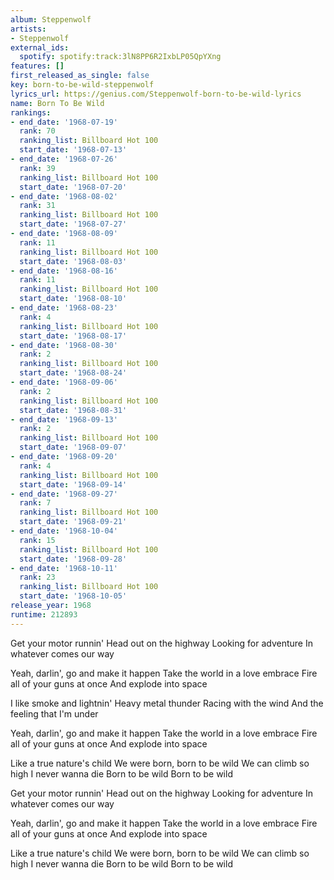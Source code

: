 ```yaml
---
album: Steppenwolf
artists:
- Steppenwolf
external_ids:
  spotify: spotify:track:3lN8PP6R2IxbLP05QpYXng
features: []
first_released_as_single: false
key: born-to-be-wild-steppenwolf
lyrics_url: https://genius.com/Steppenwolf-born-to-be-wild-lyrics
name: Born To Be Wild
rankings:
- end_date: '1968-07-19'
  rank: 70
  ranking_list: Billboard Hot 100
  start_date: '1968-07-13'
- end_date: '1968-07-26'
  rank: 39
  ranking_list: Billboard Hot 100
  start_date: '1968-07-20'
- end_date: '1968-08-02'
  rank: 31
  ranking_list: Billboard Hot 100
  start_date: '1968-07-27'
- end_date: '1968-08-09'
  rank: 11
  ranking_list: Billboard Hot 100
  start_date: '1968-08-03'
- end_date: '1968-08-16'
  rank: 11
  ranking_list: Billboard Hot 100
  start_date: '1968-08-10'
- end_date: '1968-08-23'
  rank: 4
  ranking_list: Billboard Hot 100
  start_date: '1968-08-17'
- end_date: '1968-08-30'
  rank: 2
  ranking_list: Billboard Hot 100
  start_date: '1968-08-24'
- end_date: '1968-09-06'
  rank: 2
  ranking_list: Billboard Hot 100
  start_date: '1968-08-31'
- end_date: '1968-09-13'
  rank: 2
  ranking_list: Billboard Hot 100
  start_date: '1968-09-07'
- end_date: '1968-09-20'
  rank: 4
  ranking_list: Billboard Hot 100
  start_date: '1968-09-14'
- end_date: '1968-09-27'
  rank: 7
  ranking_list: Billboard Hot 100
  start_date: '1968-09-21'
- end_date: '1968-10-04'
  rank: 15
  ranking_list: Billboard Hot 100
  start_date: '1968-09-28'
- end_date: '1968-10-11'
  rank: 23
  ranking_list: Billboard Hot 100
  start_date: '1968-10-05'
release_year: 1968
runtime: 212893
---
```

Get your motor runnin'
Head out on the highway
Looking for adventure
In whatever comes our way


Yeah, darlin', go and make it happen
Take the world in a love embrace
Fire all of your guns at once
And explode into space


I like smoke and lightnin'
Heavy metal thunder
Racing with the wind
And the feeling that I'm under


Yeah, darlin', go and make it happen
Take the world in a love embrace
Fire all of your guns at once
And explode into space


Like a true nature's child
We were born, born to be wild
We can climb so high
I never wanna die
Born to be wild
Born to be wild

Get your motor runnin'
Head out on the highway
Looking for adventure
In whatever comes our way


Yeah, darlin', go and make it happen
Take the world in a love embrace
Fire all of your guns at once
And explode into space


Like a true nature's child
We were born, born to be wild
We can climb so high
I never wanna die
Born to be wild
Born to be wild
